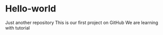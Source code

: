 # Hello-world
Just another repository
This is our first project on GitHub
We are learning with tutorial
